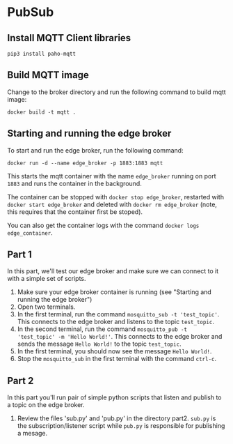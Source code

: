 # PubSub

## Install MQTT Client libraries
`pip3 install paho-mqtt`

## Build MQTT image
Change to the broker directory and run the following command to build mqtt image:
```
docker build -t mqtt .  
```

## Starting and running the edge broker
To start and run the edge broker, run the following command:

```
docker run -d --name edge_broker -p 1883:1883 mqtt
```
This starts the mqtt container with the name `edge_broker` running on port `1883` and runs the container in the background.

The container can be stopped with `docker stop edge_broker`, restarted with `docker start edge_broker` and deleted with 
`docker rm edge_broker` (note, this requires that the container first be stoped).

You can also get the container logs with the command `docker logs edge_container`.


## Part 1
In this part, we'll test our edge broker and make sure we can connect to it with a simple set of scripts.
1. Make sure your edge broker container is running (see "Starting and running the edge broker")
2. Open two terminals. 
3. In the first terminal, run the command `mosquitto_sub -t 'test_topic'`. This connects to the edge broker and listens to the topic `test_topic`. 
4. In the second terminal, run the command `mosquitto_pub -t 'test_topic' -m 'Hello World!'`. This connects to the edge broker and sends the message `Hello World!` to the topic `test_topic`. 
5. In the first terminal, you should now see the message `Hello World!`. 
6. Stop the `mosquitto_sub` in the first terminal with the command `ctrl-c`.

## Part 2
In this part you'll run pair of simple python scripts that listen and publish to a topic on the edge broker.
1. Review the files 'sub.py' and 'pub.py' in the directory part2.  `sub.py` is the subscription/listener script while `pub.py` is responsible for publishing a mesage. 
